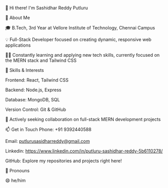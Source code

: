 👋 Hi there! I'm Sashidhar Reddy Putluru

🚀 About Me

  🎓 B.Tech, 3rd Year at Vellore Institute of Technology, Chennai Campus
  
  💡 Full-Stack Developer focused on creating dynamic, responsive web applications
  
  🧑‍💻 Constantly learning and applying new tech skills, currently focused on the MERN stack and Tailwind CSS
  
🌱 Skills & Interests

  Frontend: React, Tailwind CSS
  
  Backend: Node.js, Express
  
  Database: MongoDB, SQL
  
  Version Control: Git & GitHub
  
  💞️ Actively seeking collaboration on full-stack MERN development projects
  
📫 Get in Touch
  Phone: +91 9392440588
  
  Email: putlurusasidharreddy@gmail.com
  
  Linkedin: https://www.linkedin.com/in/putluru-sashidhar-reddy-5b6110278/
  
  GitHub: Explore my repositories and projects right here!
  
💼 Pronouns

  😄 he/him
